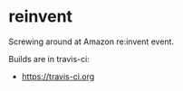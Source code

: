 reinvent
========

Screwing around at Amazon re:invent event.

Builds are in travis-ci:
  * https://travis-ci.org
